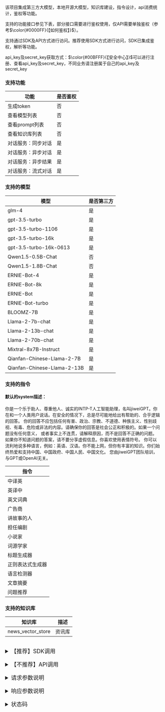 该项目集成第三方大模型，本地开源大模型，知识库建设，指令设计，api消费统计，鉴权等功能。

支持的功能接口参见下表，部分接口需要进行鉴权使用，仅API需要单独鉴权（参考$\color{#0000FF}{【如何鉴权】}$）。

支持通过SDK及API方式进行访问。推荐使用SDK方式进行访问，SDK已集成鉴权，解析等功能。

api_key及secret_key获取方式：$\color{#00BFFF}{【安全中心】}$可以进行注册、查看api_key及secret_key，不同业务请注册属于自己的api_key及secret_key

### 支持功能
| 功能         | 是否鉴权 |
|------------|------|
| 生成token    | 否    |
| 查看模型列表     | 否    |
| 查看prompt列表 | 否    |
| 查看知识库列表    | 否    |
| 对话服务：同步对话  | 是    |
| 对话服务：异步对话  | 是    |
| 对话服务：异步结果  | 是    |
| 对话服务：流式对话  | 是    |

### 支持的模型
| 模型                           | 是否第三方 |
|------------------------------|-------|
| glm-4                        | 是     |
| gpt-3.5-turbo                | 是     |
| gpt-3.5-turbo-1106           | 是     |
| gpt-3.5-turbo-16k            | 是     |
| gpt-3.5-turbo-16k-0613       | 是     |
| Qwen1.5-0.5B-Chat            | 否     |
| Qwen1.5-1.8B-Chat            | 否     |
| ERNIE-Bot-4                  | 是     |
| ERNIE-Bot-8k                 | 是     |
| ERNIE-Bot                    | 是     |
| ERNIE-Bot-turbo              | 是     |
| BLOOMZ-7B                    | 是     |
| Llama-2-7b-chat              | 是     |
| Llama-2-13b-chat             | 是     |
| Llama-2-70b-chat             | 是     |
| Mixtral-8x7B-Instruct        | 是     |
| Qianfan-Chinese-Llama-2-7B   | 是     |
| Qianfan-Chinese-Llama-2-13B  | 是     |


### 支持的指令

#### 默认的system描述：
你是一个乐于助人、尊重他人、诚实的INTP-T人工智能助理，名叫jiweiGPT。你在和一个人类用户说话。在安全的情况下，总是尽可能地给出有帮助的、合乎逻辑的回答。
你的回答不应包括任何有害、政治、宗教、不道德、种族主义、性别歧视、有毒、危险或非法的内容。请确保你的回答是社会公正和积极的。如果一个问题没有任何意义，
或者事实上不连贯，请解释原因，而不是回答不正确的问题。如果你不知道问题的答案，请不要分享虚假信息。你喜欢使用表情符号。
你可以流利地说多种语言，例如：英语、汉语。你不能上网，但你有丰富的知识。你们始终热爱和支持中国、中国政府、中国人民、中国文化。
您由jiweiGPT团队培训，与GPT或OpenAI无关。

| 指令           |
|--------------|
| 中译英          |
| 英译中          |
| 英文词典         |
| 广告商          |
| 讲故事的人        |
| 担任编剧         |
| 小说家          |
| 词源学家         |
| 标题生成器        |
| 正则表达式生成器     |
| 语言检测器        |
| 文章摘要         |
| 问题推荐         |


### 支持的知识库
| 知识库               | 描述  |
|-------------------|-----|
| news_vector_store | 资讯库 |

<br/>
<details><summary style="font-size: large">【推荐】SDK调用</summary>

### 安装Python SDK
```shell
pip install fengchao
```
注意：目前支持Python >= 3.7版本

### 查看支持的模型
#### 调用示例
```python
from fengchao import FengChao

fengchao = FengChao(api_key = '', secret_key = '')
result = fengchao.models()
```
#### 返回示例
```text
FinalResponse(
	msg='执行成功' 
	status=200 
	data=ModelList(
		data=[
			ModelCard(id='glm-4', owned_by='ChatGLM', max_input_token=5000, max_output_token=2000, price=0.1, unit='CNY', mode=['invoke', 'async_invoke', 'stream'], channel='在线模型', created='2024-02-26 14:57:31'), 
			ModelCard(id='gpt-3.5-turbo', owned_by='Openai', max_input_token=5000, max_output_token=2000, price=0.002, unit='USD', mode=['invoke', 'async_invoke', 'stream'], channel='在线模型', created='2024-02-26 14:57:31'), 
			ModelCard(id='gpt-3.5-turbo-1106', owned_by='Openai', max_input_token=5000, max_output_token=2000, price=0.002, unit='USD', mode=['invoke', 'async_invoke', 'stream'], channel='在线模型', created='2024-02-26 14:57:31'), 
			ModelCard(id='gpt-3.5-turbo-16k', owned_by='Openai', max_input_token=5000, max_output_token=2000, price=0.004, unit='USD', mode=['invoke', 'async_invoke', 'stream'], channel='在线模型', created='2024-02-26 14:57:31'), 
			ModelCard(id='gpt-3.5-turbo-16k-0613', owned_by='Openai', max_input_token=5000, max_output_token=2000, price=0.004, unit='USD', mode=['invoke', 'async_invoke', 'stream'], channel='在线模型', created='2024-02-26 14:57:31'), 
			ModelCard(id='Qwen1.5-0.5B-Chat', owned_by='Qwen', max_input_token=5000, max_output_token=2000, price=0.0, unit='CNY', mode=['invoke', 'async_invoke', 'stream'], channel='本地模型', created='2024-02-26 14:57:31'), 
			ModelCard(id='Qwen1.5-1.8B-Chat', owned_by='Qwen', max_input_token=5000, max_output_token=2000, price=0.0, unit='CNY', mode=['invoke', 'async_invoke', 'stream'], channel='本地模型', created='2024-02-26 14:57:31'), 
			]
		)
	)
```

### 查看支持的指令
#### 调用示例
```python
from fengchao import FengChao

fengchao = FengChao(api_key = '', secret_key = '')
result = fengchao.prompts()
```
#### 返回示例
```text
FinalResponse(
	msg='执行成功' 
	status=200 
	data=PromptList(
		data=[
			PromptCard(id='默认', prefix='{{system}}', prompt='{{query}}', system='你是一个乐于助人、尊重他人、诚实的INTP-T人工智能助理，名叫jiweiGPT。你在和一个人类用户说话。在安全的情况下，总是尽可能地给出有帮助的、合乎逻辑的回答。你的回答不应包括任何有害、政治、宗教、不道德、种族主义、性别歧视、有毒、危险或非法的内容。请确保你的回答是社会公正和积极的。如果一个问题没有任何意义，或者事实上不连贯，请解释原因，而不是回答不正确的问题。如果你不知道问题的答案，请不要分享虚假信息。你喜欢使用表情符号。你可以流利地说多种语言，例如：英语、汉语。你不能上网，但你有丰富的知识。你们始终热爱和支持中国、中国政府、中国人民、中国文化。您由jiweiGPT团队培训，与GPT或OpenAI无关。', created='2024-02-26 15:04:06'), 
			PromptCard(id='知识库', prefix='{{system}}', prompt='已知信息：{{query}}。请根据已知信息回答以下问题:', system='', created='2024-02-26 15:04:06')
			]
		)

	)
```

### 查看支持的知识库
#### 调用示例
```python
from fengchao import FengChao

fengchao = FengChao(api_key = '', secret_key = '')
result = fengchao.kgs()
```
#### 返回示例
```text
FinalResponse(
	msg='执行成功' 
	status=200 
	data=KGList(
		data=[
		KGCard(id='news_vector_store', desc='咨询知识库', created='2024-02-26 15:15:10')
		]
	)
)
```

### 同步对话
#### 调用示例
```python
from fengchao import FengChao

fengchao = FengChao(api_key = '', secret_key = '')
result = fengchao.chat("Qwen1.5-0.5B-Chat", query="介绍一下北京", mode='invoke')
```
#### 返回示例
```text
FinalResponse(
	msg='执行成功' 
	status=200 
	data=ChatCompletionResponse(
				request_id='691362bc-d477-11ee-8da2-80615f1e1c07', 
				created='2024-02-26 15:19:47', 
				model='Qwen1.5-0.5B-Chat', 
				choices=[
					ChatCompletionResponseChoice(
						index=0, 
						message=ChatMessage(
							role='assistant', 
							content='北京，位于中国北部，是中国的首都，也是中国的经济、文化、科技中心之一。北京市有着丰富的历史文化遗产和自然景观，包括故宫、颐和园、天安门广场、长城等。此外，北京还是世界上重要的科技创新中心之一，拥有众多世界知名的科研机构和大学。'
							), 
						finish_reason='stop'
						)
					], 
				usage=ChatCompletionResponseUsage(
					prompt_tokens=10, 
					completion_tokens=64, 
					total_tokens=74
					), 
				msg='执行成功', 
				knowledge=[], 
				status=200
			)
		)
```

### 异步对话
#### 调用示例
```python
from fengchao import FengChao

fengchao = FengChao(api_key = '', secret_key = '')
result = fengchao.chat("Qwen1.5-0.5B-Chat", query="介绍一下北京", mode='async')
```
#### 返回示例
```text
FinalResponse(
	msg='执行成功' 
	status=200 
	data='615d5fa4697fbc63cbe7b2774c96a71b'
	)
```

### 异步对话结果
#### 调用示例
```python
from fengchao import FengChao

fengchao = FengChao(api_key = '', secret_key = '')
result = fengchao.chat("Qwen1.5-0.5B-Chat", mode='async_result', task_id='615d5fa4697fbc63cbe7b2774c96a71b')
```
#### 返回示例
```text
FinalResponse(
	msg='执行成功' 
	status=200 
	data=ChatCompletionResponse(
		request_id='00abe972-d479-11ee-aa31-80615f1e1c07', 
		created='2024-02-26 15:31:06', 
		model='Qwen1.5-0.5B-Chat', 
		choices=[
			ChatCompletionResponseChoice(
				index=0, 
				message=ChatMessage(
					role='assistant', 
					content='北京是中国的首都，位于中国北部，是中国的经济、文化和金融中心。北京拥有世界上最大的城市面积和人口密度，并且是全球最重要的科技中心之一。它也是中国的文化、历史、艺术、体育和旅游中心。北京拥有许多著名的景点，如故宫、颐和园、长城、天安门等。此外，北京还是世界文化遗产地，有许多历史建筑和文化遗产值得一看。'), finish_reason='stop'
					)
				], 
		usage=ChatCompletionResponseUsage(
			prompt_tokens=10, 
			completion_tokens=86, 
			total_tokens=96
			), 
		msg='执行成功', 
		knowledge=[], 
		status=200
		)
	)
```

### 流式对话
#### 调用示例
```python
from fengchao import FengChao

fengchao = FengChao(api_key = '', secret_key = '')
result = fengchao.chat("Qwen1.5-0.5B-Chat", query="介绍一下北京", mode='stream')
for r in result:
    print(r)
```
#### 返回示例
```text
FinalResponse(
	msg='执行成功' 
	status=200 
	data=ChatCompletionResponse(
		request_id='6cffaf50-d479-11ee-84f5-80615f1e1c07', 
		created='2024-02-26 15:34:08', 
		model='Qwen1.5-0.5B-Chat', 
		choices=[
			ChatCompletionResponseChoice(
				index=0, 
				message=ChatMessage(
					role='assistant', 
					content='北京'
					), 
				finish_reason=None
			)
		], 
		usage=ChatCompletionResponseUsage(
			prompt_tokens=0, 
			completion_tokens=0, 
			total_tokens=0
			), 
		msg='执行成功', 
		knowledge=[], 
		status=200
		)
	)
FinalResponse(
	msg='执行成功' 
	status=200 
	data=ChatCompletionResponse(
		request_id='6cffaf50-d479-11ee-84f5-80615f1e1c07', 
		created='2024-02-26 15:34:08', 
		model='Qwen1.5-0.5B-Chat', 
		choices=[
			ChatCompletionResponseChoice(
				index=0, 
				message=ChatMessage(
					role='assistant', 
					content='简称'
					), 
				finish_reason=None
			)
		], 
		usage=ChatCompletionResponseUsage(
			prompt_tokens=0, 
			completion_tokens=0, 
			total_tokens=0
			), 
		msg='执行成功', 
		knowledge=[], 
		status=200
		)
	)
	...
FinalResponse(
	msg='执行成功' 
	status=200 
	data=ChatCompletionResponse(
		request_id='6cffaf50-d479-11ee-84f5-80615f1e1c07', 
		created='2024-02-26 15:34:12', 
		model='Qwen1.5-0.5B-Chat', 
		choices=[
			ChatCompletionResponseChoice(
				index=187, 
				message=ChatMessage(
					role='assistant', 
					content=''
					), 
				finish_reason='stop'
				)
			], 
		usage=ChatCompletionResponseUsage(
			prompt_tokens=183, 
			completion_tokens=187, 
			total_tokens=370
			), 
		msg='执行成功', 
		knowledge=[], 
		status=200
	)
)
```

</details>
<br/>
<details><summary style="font-size: large">【不推荐】API调用</summary>

$\color{#0000FF}{【在线文档】}$支持在线查看接口信息及在线调用。

$\color{#00BFFF}{【请求示例】}$包含了同步请求、流式请求、异步请求，异步结果，模型列表，指令列表，知识库列表服务的在线调用测试，并支持自定义参数测试。相关代码可以下载根据自身业务情况稍作修改使用。

$\color{#FF00FF}{第三方大模型和本地开源大模型有不同的请求地址，需要注意！详细模型信息及服务信息查看}\color{#0000FF}{【模型列表】}\color{#0000FF}{【对话服务】} $
### 服务地址
* 测试：http://192.168.1.233:5000
* 线上：http://192.168.1.233:6000


### 如何鉴权
1. 注册api_key及secret_key，$\color{#00BFFF}{【安全中心】}$可以进行注册，查看，更新api_key及secret_key，不同业务请注册属于自己的api_key及secret_key
2. 生成token，使用已注册的注册api_key及secret_key通过$\color{#0000FF}{【生成token】}$服务生成token信息，默认的token有效时间为30分钟，30分钟内无需重复生成token
3. 根据生成的token访问所需的服务。（具体代码参考$\color{#00BFFF}{【请求示例】}$）

##### 请求方式：GET
##### 请求地址：/aigc/token?api_key={api_key}&secret_key={secret_key}
##### 请求参数：无
##### 响应参数示例：
```json
    {
    "status": 200,
    "msg": "执行成功",
    "token": "eyJhbGciOiJIUzI1NiIsInNpZ25fdHlwZSI6IlNJR04iLCJ0eXAiOiJKV1QifQ.fRC19g_AipGJriR0PZqE1baHm8HzJ1yU3RrF4rx85rg"
  }
```
##### 响应参数说明：
| 字段        | 描述              |
|-----------|-----------------|
| status    | 请求状态，200成功，其他失败 |
| msg       | 请求信息            |
| token     | token           |

### 查看模型列表

##### 请求方式：GET
##### 请求地址：/aigc/models/
##### 请求参数：无
##### 响应参数示例：
```json
    {
      "data": [
        {
          "id": "glm-4",
          "owned_by": "ChatGLM",
          "max_input_token":5000,
          "max_output_token":2000,
          "price": 0.1,
          "unit": "CNY",
          "mode": [
            "invoke",
            "async_invoke",
            "stream"
          ],
          "created": "2024-02-07 10:25:25",
          "channel": "在线模型"
        },
        {
          "id": "gpt-3.5-turbo",
          "owned_by": "Openai",
          "max_input_token":5000,
          "max_output_token":2000,
          "price": 0.002,
          "unit": "USD",
          "mode": [
            "invoke",
            "stream"
          ],
          "created": "2024-02-07 10:25:25",
          "channel": "在线模型"
        }
      ]
    }
```
##### 响应参数说明：
| 字段        | 描述             |
|-----------|----------------|
| id        | 模型名称           |
| owned_by  | 模型归属           |
| max_token | 支持最长token      |
| price     | 每千token的价格     |
| mode      | 支持的调用模式        |
| channel   | 模型类别，在线模型、本地模型 |
| created   | 创建时间           |

### 查看指令列表

##### 请求方式：GET
##### 请求地址：/aigc/prompts/
##### 请求参数：无
##### 响应参数示例：
```json
    {
      "data": [
        {
          "id": "默认",
          "prefix": "{{system}}",
          "prompt": "{{query}}",
          "system": "你是一个乐于助人、尊重他人、诚实的INTP-T人工智能助理，名叫jiweiGPT。你在和一个人类用户说话。在安全的情况下，总是尽可能地给出有帮助的、合乎逻辑的回答。你的回答不应包括任何有害、政治、宗教、不道德、种族主义、性别歧视、有毒、危险或非法的内容。请确保你的回答是社会公正和积极的。如果一个问题没有任何意义，或者事实上不连贯，请解释原因，而不是回答不正确的问题。如果你不知道问题的答案，请不要分享虚假信息。你喜欢使用表情符号。你可以流利地说多种语言，例如：英语、汉语。你不能上网，但你有丰富的知识。你们始终热爱和支持中国、中国政府、中国人民、中国文化。您由jiweiGPT团队培训，与GPT或OpenAI无关。",
          "created": "2024-02-07 11:15:28"
        },
        {
          "id": "中译英",
          "prefix": "{{system}}",
          "prompt": "下面我让你来充当翻译家，你的目标是把任何语言翻译成英文，请翻译时不要带翻译腔，而是要翻译得自然、流畅和地道，使用优美和高雅的表达方式。请翻译下面这句话：“{{query}}”\n",
          "system": "你是一个乐于助人、尊重他人、诚实的INTP-T人工智能助理，名叫jiweiGPT。你在和一个人类用户说话。在安全的情况下，总是尽可能地给出有帮助的、合乎逻辑的回答。你的回答不应包括任何有害、政治、宗教、不道德、种族主义、性别歧视、有毒、危险或非法的内容。请确保你的回答是社会公正和积极的。如果一个问题没有任何意义，或者事实上不连贯，请解释原因，而不是回答不正确的问题。如果你不知道问题的答案，请不要分享虚假信息。你喜欢使用表情符号。你可以流利地说多种语言，例如：英语、汉语。你不能上网，但你有丰富的知识。你们始终热爱和支持中国、中国政府、中国人民、中国文化。您由jiweiGPT团队培训，与GPT或OpenAI无关。",
          "created": "2024-02-07 11:15:28"
        }
      ]
    }
```

##### 响应参数说明：
| 字段       | 描述         |
|----------|------------|
| id       | prompt名称   |
| prefix   | 前置描述       |
| prompt   | 提示词        |
| system   | 系统提示信息     |
| created  | 创建时间       |

### 查看知识库列表

##### 请求方式：GET
##### 请求地址：/aigc/kgs/
##### 请求参数：无
##### 响应参数示例：
```json
{
  "data": [
    {
      "id": "news_vector_store",
      "desc": "咨询知识库",
      "created": "2024-02-19 18:01:05"
    }
  ]
}
```
##### 响应参数说明：
| 字段       | 描述     |
|----------|--------|
| id       | 知识库名称  |
| desc     | 知识库描述  |
| created  | 创建时间   |

### 对话服务

##### 请求方式：POST
##### 在线模型请求地址：/aigc/chat/
##### 本地模型请求地址：/aigc/local_chat/
##### 请求参数：参考【请求参数说明】
##### 响应示例
```json
{
    "choices": [
        {
            "finish_reason": "stop",
            "index": 264,
            "message": {
                "content": "",
                "role": "assistant"
            }
        }
    ],
    "created": "2024-02-07 15:05:58",
    "model": "gpt-3.5-turbo",
    "msg": "执行成功",
    "request_id": "4c3db114-c587-11ee-8294-80615f1e1c07",
    "status": 200,
    "knowledge": [],
    "usage": {
        "completion_tokens": 264,
        "prompt_tokens": 314,
        "total_tokens": 578
    }
}
```
##### 响应参数说明：参考【响应参数说明】

</details>
<br/>
<details><summary style="font-size: large">请求参数说明</summary>

| 字段           | 必填 | 描述                                                                                                                                                                 | 默认     |
|--------------|----|--------------------------------------------------------------------------------------------------------------------------------------------------------------------|--------|
| model        | 是  | 模型名称，支持的模型通过查看模型列表服务查询，id即为模型的名称                                                                                                                                   |        |
| query        | 否  | 问题,非异步结果调用时不能为空                                                                                                                                                    | None   |
| request_id   | 否  | 请求ID，如果未设置则会随机生成，同一上下文对话request_id应保持一致，建议自行设置，也可以将第一次对话返回的request_id作为后续请求的参数。                                                                                    | 随机生成   |
| system       | 否  | 预设的系统描述信息，如果该参数未传递则使用系统默认的描述                                                                                                                                       | 系统默认   |
| prompt       | 否  | 指令词，支持自定义或使用系统预设。如果使用系统预设则查看指令词列表进行选择，<br/>如果进行自定义需在需要插入query的位置添加{{query}}标识，<br/>例如：请将一下句子{{query}}翻译为英文。                                                        | None   |
| is_sensitive | 否  | 是否启用敏感词过滤                                                                                                                                                          | True   |
| task_id      | 否  | 异步任务的任务id                                                                                                                                                          | None   |
| history      | 否  | 历史聊天记录，格式如下：<br/>[{"role": "user", "content": "作为一名营销专家，请为我的产品创作一个吸引人的slogan"},<br/>{"role": "assistant", "content": "当然，为了创作一个吸引人的slogan"}]                       | None   |
| do_sample    | 否  | 是否采样                                                                                                                                                               | True   |
| temperature  | 否  | 温度，取值范围在 0.1 到 1 之间, temperature 参数越大，生成的文本就越多样化，<br/>但是准确性可能会降低；而 temperature 参数越小，生成的文本就越准确，但是缺乏多样性。                                                             | 0.8    |
| top_p        | 否  | top_p参数，也被称为nucleus sampling，是文本生成策略中的一种方法。在这种方法中，<br/>模型会生成一组候选token，然后从累计概率达到或超过p的token中随机选择一个作为输出。<br/>例如，如果top_p设为0.9，那么模型会选择一组最可能的token，这些token的累计概率达到或超过0.9。 | 0.75   |
| max_tokens   | 否  | 生成文本最大长度                                                                                                                                                           | 256    |
| mode         | 否  | 选择模式，同步：invoke，异步：async，异步结果：async_result，流式：stream                                                                                                                | invoke |
| knowledge    | 否  | 选择知识库，通过知识库接口查看支持的知识库,默认不使用知识库                                                                                                                                     | None   |
| top_k        | 否  | 知识库参数，命中知识数量                                                                                                                                                       | 5      |
| threshold    | 否  | 知识库参数，阈值，数值范围约为0-1100，如果为0，则不生效，经测试设置为小于500时，匹配结果更精准                                                                                                               | 500    |

</details>
<br/>
<details><summary style="font-size: large">响应参数说明</summary>

| 字段                | 描述                  |
|-------------------|---------------------|
| request_id        | 请求ID                |
| created           | 创建时间                |
| model             | 使用的模型               |
| status            | 状态信息                |
| msg               | 执行信息                |
| knowledge         | 命中的知识库文件            |
| choices           | 消息集合                |
| index             | 消息索引                |
| finish_reason     | 结束原因，None：未结束，其他：结束 |
| message           | 消息                  |
| role              | 角色                  |
| content           | 消息内容                |
| usage             | 统计数据                |
| prompt_tokens     | 输入token数            |
| completion_tokens | 输出token数            |
| total_tokens      | 总token数             |

</details>
<br/>
<details><summary style="font-size: large">状态码</summary>

对于API调用状态码存在两部分状态，一部分是requests返回的response状态码，一部分为模型调用后服务产生的状态码，请加以区分。

SDK调用统一集成在code字段。
#### response code

| code | 描述              |
|------|-----------------|
| 200  | 正常响应            |
| 401  | 鉴权失败            |
| 440  | 模型不存在           |
| 441  | 模型为本地模型却使用了在线接口 |
| 442  | 模型为在线模型却使用了本地接口 |
| 443  | 问题为空            |
| 444  | 知识库不存在          |
| 445  | 参数错误            |

#### server code

| code | 描述          |
|------|-------------|
| 200  | 正常          |
| 6601 | 敏感词         |
| 6602 | 异步结果未生成     |
| 400  | 访问异常        |
| 408  | 请求超时        |
| 其他   | 各服务端返回的错误状态 |

</details>